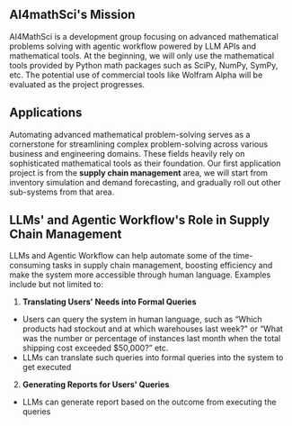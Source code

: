 ## AI4mathSci's Mission
AI4MathSci is a development group focusing on advanced mathematical problems solving with agentic workflow powered by LLM APIs and mathematical tools. At the beginning, we will only use the mathematical tools provided by Python math packages such as SciPy, NumPy, SymPy, etc. The potential use of commercial tools like Wolfram Alpha will be evaluated as the project progresses.

## Applications
Automating advanced mathematical problem-solving serves as a cornerstone for streamlining complex problem-solving across various business and engineering domains. These fields heavily rely on sophisticated mathematical tools as their foundation. Our first application project is from the **supply chain management** area, we will start from inventory simulation and demand forecasting, and gradually roll out other sub-systems from that area.

## LLMs' and Agentic Workflow's Role in Supply Chain Management
LLMs and Agentic Workflow can help automate some of the time-consuming tasks in supply chain management, boosting efficiency and make the system more accessible through human language. Examples include but not limited to:

1. **Translating Users' Needs into Formal Queries**
- Users can query the system in human language, such as “Which products had stockout and at which warehouses last week?" or “What was the number or percentage of instances last month when the total shipping cost exceeded $50,000?” etc.
- LLMs can translate such queries into formal queries into the system to get executed

2. **Generating Reports for Users' Queries**
- LLMs can generate report based on the outcome from executing the queries
